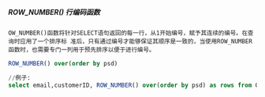 ##### ROW_NUMBER() 行编码函数
`OW_NUMBER()函数将针对SELECT语句返回的每一行，从1开始编号，赋予其连续的编号。在查询时应用了一个排序标
准后，只有通过编号才能够保证其顺序是一致的，当使用ROW_NUMBER函数时，也需要专门一列用于预先排序以便于进行编号。`

```sql
ROW_NUMBER() over(order by psd) 

//例子:
select email,customerID, ROW_NUMBER() over(order by psd) as rows from QT_Customer
```
